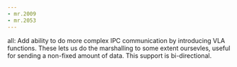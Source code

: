 ```yaml
---
- mr.2009
- mr.2053
---
```

all: Add ability to do more complex IPC communication by introducing VLA
functions. These lets us do the marshalling to some extent oursevles, useful
for sending a non-fixed amount of data. This support is bi-directional.
